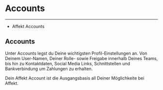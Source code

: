 # Accounts

---

- Affekt Accounts

## Accounts
Unter Accounts legst du Deine wichtigsten Profil-Einstellungen an. Von Deinem User-Namen, Deiner Rolle- sowie Freigabe innerhalb Deines Teams, bis hin zu Kontaktdaten, Social Media Links, Schnittstellen und Bankverbindung um Zahlungen zu erhalten.

Dein Affekt Account ist die Ausgangsbasis all Deiner Möglichkeite bei Affekt. 